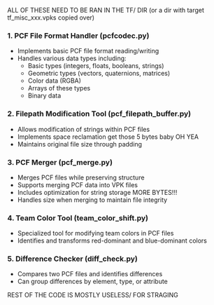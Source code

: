 ALL OF THESE NEED TO BE RAN IN THE TF/ DIR (or a dir with target tf_misc_xxx.vpks copied over)

### 1. PCF File Format Handler (pcfcodec.py)
- Implements basic PCF file format reading/writing
- Handles various data types including:
  - Basic types (integers, floats, booleans, strings)
  - Geometric types (vectors, quaternions, matrices)
  - Color data (RGBA)
  - Arrays of these types
  - Binary data

### 2. Filepath Modification Tool (pcf_filepath_buffer.py)
- Allows modification of strings within PCF files
- Implements space reclamation get those 5 bytes baby OH YEA
- Maintains original file size through padding

### 3. PCF Merger (pcf_merge.py)
- Merges PCF files while preserving structure
- Supports merging PCF data into VPK files
- Includes optimization for string storage MORE BYTES!!!
- Handles size when merging to maintain file integrity

### 4. Team Color Tool (team_color_shift.py)
- Specialized tool for modifying team colors in PCF files
- Identifies and transforms red-dominant and blue-dominant colors

### 5. Difference Checker (diff_check.py)
- Compares two PCF files and identifies differences
- Can group differences by element, type, or attribute

REST OF THE CODE IS MOSTLY USELESS/ FOR STRAGING
